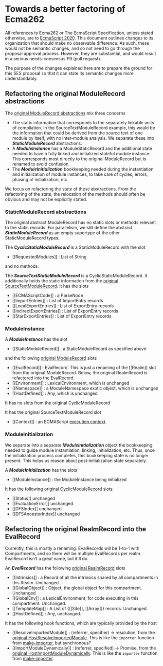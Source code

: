 # Towards a better factoring of Ecma262

All references to Ecma262 or The EcmaScript Specification, unless stated otherwise, are to [EcmaScript 2020](https://tc39.es/ecma262). This document outlines changes to its organization that should make no observable difference. As such, these would not be semantic changes, and so not need to go through the proposal approval process. However, they are substantial, and would result in a serious needs-consensus PR (pull request).

The purpose of the changes explained here are to prepare the ground for this SES proposal so that it can state its semantic changes more understandably.

## Refactoring the original ModuleRecord abstractions

The [original ModuleRecord abstractions](https://tc39.es/ecma262/#sec-abstract-module-records) mix three concerns
  * The static information that corresponds to the separately linkable units of compilation. In the SourceTextModuleRecord example, this would be the information that could be derived from the source text of one module by itself, with no inter-module analysis. We separate these into ***StaticModuleRecord*** abstractions.
  * A ***ModuleInstance*** has a ModuleStaticRecord and the additional state needed to have a fully linked and initialized stateful module instance. This corresponds most directly to the original ModuleRecord but is renamed to avoid confusion.
  * The ***ModuleInitialization*** bookkeeping needed during the instantiation and initialization of module instances, to take care of cycles, errors, phasing of initialization, etc.

We focus on refactoring the state of these abstractions. From the refactoring of the state, the relocation of the methods should often be obvious and may not be explicitly stated.

### StaticModuleRecord abstractions

The original abstract ModuleRecord has no static slots or methods relevant to the static records. For parallelism, we still define the abstract ***StaticModuleRecord*** as an empty supertype of the other StaticModuleRecord types.

The ***CyclicStaticModuleRecord*** is a StaticModuleRecord with the slot
  * [[RequestedModules]] : List of String

and no methods.

The ***SourceTextStaticModuleRecord*** is a CyclicStaticModuleRecord. It additionally holds the static information from the [original SourceTextModuleRecord](https://tc39.es/ecma262/#sourctextmodule-record). It has the slots
  * [[ECMAScriptCode]] : a ParseNode
  * [[ImportEntries]] : List of ImportEntry records
  * [[LocalExportEntries]] : List of ExportEntry records
  * [[IndirectExportEntries]] : List of ExportEntry records
  * [[StarExportEntries]] : List of ExportEntry records

### ModuleInstance

A ***ModuleInstance*** has the slot
  * [[StaticModuleRecord]] : a StaticModuleRecord as specified above

and the following [original ModuleRecord](https://tc39.es/ecma262/#sec-abstract-module-records) slots
  * [[EvalRecord]] : EvalRecord. This is just a renaming of the [[Realm]] slot from the original ModuleRecord. Below, the original RealmRecord is refactored into the EvalRecord.
  * [[Environment]] : LexicalEnvironment, which is unchanged
  * [[Namespace]] : a ModuleNamespace exotic object, which is unchanged
  * [[HostDefined]] : Any, which is unchanged

It has no slots from the original CyclicModuleRecord

It has the original SourceTextModuleRecord slot
  * [[Context]] : an ECMAScript [execution context](https://tc39.es/ecma262/#sec-execution-contexts).

### ModuleInitialization

We separate into a separate ***ModuleInitialization*** object the bookkeeping needed to guide module instantiation, linking, initialization, etc. Thus, once the initialization process completes, this bookkeeping state is no longer present. This helps us reason about post-initialization state separately.

A ***ModuleInitialization*** has the slots
  * [[ModuleInstance]] : the ModuleInstance being initialized

It has the following [original CyclicModuleRecord](https://tc39.es/ecma262/#sec-cyclic-module-records) slots.
  * [[Status]] unchanged
  * [[EvaluationError]] unchanged
  * [[DFSIndex]] unchanged
  * [[DFSAncestorIndex]] unchanged

## Refactoring the original RealmRecord into the EvalRecord

Currently, this is mostly a renaming. EvalRecords will be 1-to-1 with Compartments, and so there will be multiple EvalRecords per realm. EvalRecord isn't a great name, but it'll do.

An ***EvalRecord*** has the following [original RealmRecord](https://tc39.es/ecma262/#sec-code-realms) slots
  * [[Intrinsics]] : a Record of all the intrinsics shared by all compartments in this Realm. Unchanged.
  * [[GlobalObject]] : Object, the global object for this compartment. Unchanged
  * [[GlobalEnv]] : a LexicalEnvironment, for code executing in this compartment. Unchanged.
  * [[TemplateMap]] : A List of {[[Site]], [[Array]]} records. Unchanged.
  * [[HostDefined]] : Any, unchanged.

It has the following hook functions, which are typically provided by the host

  * [[ResolveImportedModule]] : (referrer, specifier) -> resolution, from the [original HostResolveImportedModule](https://tc39.es/ecma262/#sec-hostresolveimportedmodule). This is like the `importer` function from [make-importer](https://github.com/Agoric/make-importer), but synchronous?
  * [[ImportModuleDynamically]] : (referrer, specified) -> Promise, from the [original HostImportModuleDynamically](https://tc39.es/ecma262/#sec-hostimportmoduledynamically). This is like the `importer` function from [make-importer](https://github.com/Agoric/make-importer).

